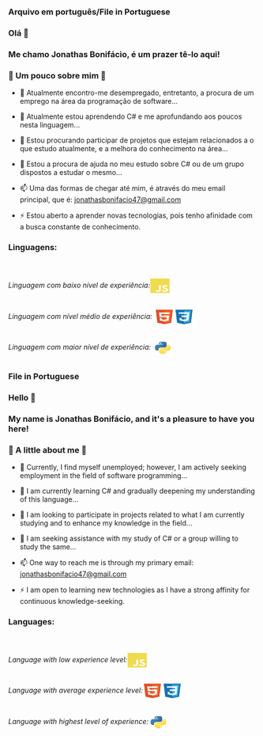 ### Arquivo em português/File in Portuguese 

### Olá 👋
### Me chamo Jonathas Bonifácio, é um prazer tê-lo aqui!

### 💬 Um pouco sobre mim 💬

* 🔭 Atualmente encontro-me desempregado, entretanto, a procura de um emprego na área da programação de software...

* 🌱 Atualmente estou aprendendo C# e me aprofundando aos poucos nesta linguagem...

* 👯 Estou procurando participar de projetos que estejam relacionados a o que estudo atualmente, e a melhora do conhecimento na área...

* 🤔 Estou a procura de ajuda no meu estudo sobre C# ou de um grupo dispostos a estudar o mesmo...

* 📫 Uma das formas de chegar até mim, é através do meu email principal, que é: jonathasbonifacio47@gmail.com

* ⚡ Estou aberto a aprender novas tecnologias, pois tenho afinidade com a busca constante de conhecimento.

### Linguagens:
<div><style="display: inline_block"><br>
  <h6>Linguagem com baixo nível de experiência:<img align="center" alt="mrNS1S-Js" height="30" width="40" src="https://raw.githubusercontent.com/devicons/devicon/master/icons/javascript/javascript-plain.svg"><h6/>
  <h6>Linguagem com nível médio de experiência: 
    <img align="center" alt="mrNS1S-HTML5" height="30" width="40" src="https://raw.githubusercontent.com/devicons/devicon/master/icons/html5/html5-original.svg"><img align="center"mrNS1S-CSS3" height="30" width="40" src="https://raw.githubusercontent.com/devicons/devicon/master/icons/css3/css3-original.svg">
 <h6>Linguagem com maior nível de experiência:
   <img align="center" alt="mrNS1S-Python" height="30" width="40" src="https://raw.githubusercontent.com/devicons/devicon/master/icons/python/python-original.svg"><h6/>
   </div>

### File in Portuguese

### Hello 👋
### My name is Jonathas Bonifácio, and it's a pleasure to have you here!

### 💬 A little about me 💬

* 🔭 Currently, I find myself unemployed; however, I am actively seeking employment in the field of software programming...

* 🌱 I am currently learning C# and gradually deepening my understanding of this language...

* 👯 I am looking to participate in projects related to what I am currently studying and to enhance my knowledge in the field...

* 🤔 I am seeking assistance with my study of C# or a group willing to study the same...

* 📫 One way to reach me is through my primary email: jonathasbonifacio47@gmail.com

* ⚡ I am open to learning new technologies as I have a strong affinity for continuous knowledge-seeking.

### Languages:
<div><style="display: inline_block"><br>
<h6>Language with low experience level:<img align="center" alt="mrNS1S-Js" height="30" width="40" src="https://raw.githubusercontent.com/devicons/devicon/master/icons/javascript/javascript-plain.svg"></h6>
<h6>Language with average experience level:<img align="center" alt="mrNS1S-HTML5" height="30" width="40" src="https://raw.githubusercontent.com/devicons/devicon/master/icons/html5/html5-original.svg"><img align="center"mrNS1S-CSS3" height="30" width="40" src="https://raw.githubusercontent.com/devicons/devicon/master/icons/css3/css3-original.svg"></h6>

<h6>Language with highest level of experience:<img align="center" alt="mrNS1S-Python" height="30" width="40" src="https://raw.githubusercontent.com/devicons/devicon/master/icons/python/python-original.svg"></h6>
   </div>
